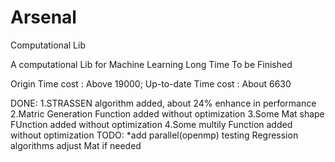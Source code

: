 # Arsenal
Computational Lib

A computational Lib for Machine Learning
Long Time To be Finished

Origin Time cost : Above 19000;  Up-to-date Time cost : About 6630

DONE:
	1.STRASSEN algorithm added, about 24% enhance in performance
	2.Matric Generation Function added without optimization
	3.Some Mat shape FUnction added without optimization
    4.Some multily Function added without optimization
TODO:
	*add parallel(openmp)
	testing Regression algorithms
	adjust Mat if needed
